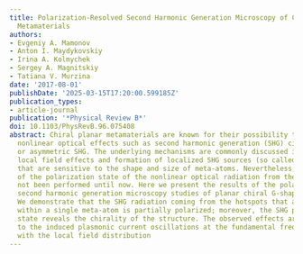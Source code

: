 ```yaml
---
title: Polarization-Resolved Second Harmonic Generation Microscopy of Chiral G-shaped
  Metamaterials
authors:
- Evgeniy A. Mamonov
- Anton I. Maydykovskiy
- Irina A. Kolmychek
- Sergey A. Magnitskiy
- Tatiana V. Murzina
date: '2017-08-01'
publishDate: '2025-03-15T17:20:00.599185Z'
publication_types:
- article-journal
publication: '*Physical Review B*'
doi: 10.1103/PhysRevB.96.075408
abstract: Chiral planar metamaterials are known for their possibility to show strong
  nonlinear optical effects such as second harmonic generation (SHG) circular dichroism
  or asymmetric SHG. The underlying mechanisms are commonly discussed in terms of
  local field effects and formation of localized SHG sources (so called ``hotspots'')
  that are sensitive to the shape and size of meta-atoms. Nevertheless, a full characterization
  of the polarization state of the nonlinear optical radiation from the hotspots has
  not been performed until now. Here we present the results of the polarization-resolved
  second harmonic generation microscopy studies of planar chiral G-shaped metamaterials.
  We demonstrate that the SHG radiation coming from the hotspots that are localized
  within a single meta-atom is partially polarized; moreover, the SHG polarization
  state reveals the chirality of the structure. The observed effects are attributed
  to the induced plasmonic current oscillations at the fundamental frequency along
  with the local field distribution
---
```

